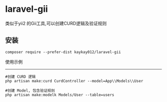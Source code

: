 # laravel-gii
类似于yii2 的Gii工具,可以创建CURD逻辑及验证规则

安装
-------

```
composer require --prefer-dist kaykay012/laravel-gii 
```
使用示例
_______
```
#创建 CURD 逻辑
php artisan make:curd CurdController --model=App\\Models\\User

#创建 Model, 包含验证规则
php artisan make:modelk Models/User --table=users
```